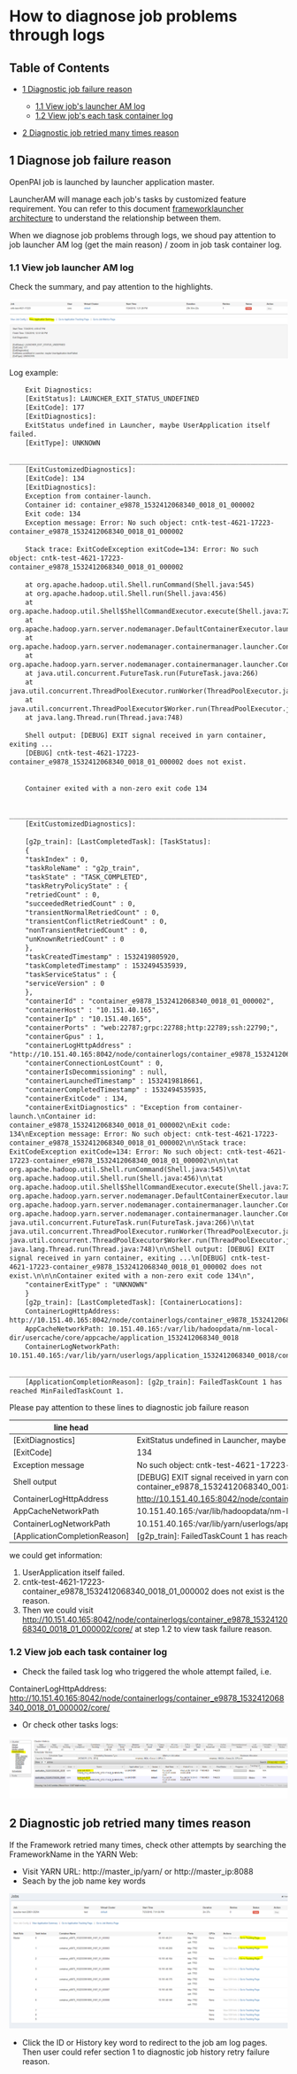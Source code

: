 
# How to diagnose job problems through logs  <a name="cluster_configuration"></a>

## Table of Contents
- [1 Diagnostic job failure reason](#retry)
    - [1.1 View job's launcher AM log](#amlog)
    - [1.2 View job's each task container log](#tasklog)

- [2 Diagnostic job retried many times reason](#retry)

## 1 Diagnose job failure reason  <a name="job"></a>

OpenPAI job is launched by launcher application master.

LauncherAM will manage each job's tasks by customized feature requirement. You can refer to this document  [frameworklauncher architecture](../frameworklauncher/doc/USERMANUAL.md#Architecture) to understand the relationship between them.

 When we diagnose job problems through logs, we shoud pay attention to job launcher AM log (get the main reason) / zoom in job task container log.

### 1.1 View job launcher AM log  <a name="amlog"></a>

Check the summary, and pay attention to the highlights.

![PAI_job_am](./images/PAI_job_am.png)

Log example:

```
	Exit Diagnostics:
	[ExitStatus]: LAUNCHER_EXIT_STATUS_UNDEFINED
	[ExitCode]: 177
	[ExitDiagnostics]:
	ExitStatus undefined in Launcher, maybe UserApplication itself failed.
	[ExitType]: UNKNOWN
	________________________________________________________________________________________________________________________________________________________________________________________________________
	[ExitCustomizedDiagnostics]:
	[ExitCode]: 134
	[ExitDiagnostics]:
	Exception from container-launch.
	Container id: container_e9878_1532412068340_0018_01_000002
	Exit code: 134
	Exception message: Error: No such object: cntk-test-4621-17223-container_e9878_1532412068340_0018_01_000002
	
	Stack trace: ExitCodeException exitCode=134: Error: No such object: cntk-test-4621-17223-container_e9878_1532412068340_0018_01_000002
	
	at org.apache.hadoop.util.Shell.runCommand(Shell.java:545)
	at org.apache.hadoop.util.Shell.run(Shell.java:456)
	at org.apache.hadoop.util.Shell$ShellCommandExecutor.execute(Shell.java:722)
	at org.apache.hadoop.yarn.server.nodemanager.DefaultContainerExecutor.launchContainer(DefaultContainerExecutor.java:212)
	at org.apache.hadoop.yarn.server.nodemanager.containermanager.launcher.ContainerLaunch.call(ContainerLaunch.java:302)
	at org.apache.hadoop.yarn.server.nodemanager.containermanager.launcher.ContainerLaunch.call(ContainerLaunch.java:82)
	at java.util.concurrent.FutureTask.run(FutureTask.java:266)
	at java.util.concurrent.ThreadPoolExecutor.runWorker(ThreadPoolExecutor.java:1149)
	at java.util.concurrent.ThreadPoolExecutor$Worker.run(ThreadPoolExecutor.java:624)
	at java.lang.Thread.run(Thread.java:748)
	
	Shell output: [DEBUG] EXIT signal received in yarn container, exiting ...
	[DEBUG] cntk-test-4621-17223-container_e9878_1532412068340_0018_01_000002 does not exist.
	
	
	Container exited with a non-zero exit code 134
	
	________________________________________________________________________________________________________________________________________________________________________________________________________
	[ExitCustomizedDiagnostics]:
	
	[g2p_train]: [LastCompletedTask]: [TaskStatus]:
	{
	"taskIndex" : 0,
	"taskRoleName" : "g2p_train",
	"taskState" : "TASK_COMPLETED",
	"taskRetryPolicyState" : {
	"retriedCount" : 0,
	"succeededRetriedCount" : 0,
	"transientNormalRetriedCount" : 0,
	"transientConflictRetriedCount" : 0,
	"nonTransientRetriedCount" : 0,
	"unKnownRetriedCount" : 0
	},
	"taskCreatedTimestamp" : 1532419805920,
	"taskCompletedTimestamp" : 1532494535939,
	"taskServiceStatus" : {
	"serviceVersion" : 0
	},
	"containerId" : "container_e9878_1532412068340_0018_01_000002",
	"containerHost" : "10.151.40.165",
	"containerIp" : "10.151.40.165",
	"containerPorts" : "web:22787;grpc:22788;http:22789;ssh:22790;",
	"containerGpus" : 1,
	"containerLogHttpAddress" : "http://10.151.40.165:8042/node/containerlogs/container_e9878_1532412068340_0018_01_000002/core/",
	"containerConnectionLostCount" : 0,
	"containerIsDecommissioning" : null,
	"containerLaunchedTimestamp" : 1532419818661,
	"containerCompletedTimestamp" : 1532494535935,
	"containerExitCode" : 134,
	"containerExitDiagnostics" : "Exception from container-launch.\nContainer id: container_e9878_1532412068340_0018_01_000002\nExit code: 134\nException message: Error: No such object: cntk-test-4621-17223-container_e9878_1532412068340_0018_01_000002\n\nStack trace: ExitCodeException exitCode=134: Error: No such object: cntk-test-4621-17223-container_e9878_1532412068340_0018_01_000002\n\n\tat org.apache.hadoop.util.Shell.runCommand(Shell.java:545)\n\tat org.apache.hadoop.util.Shell.run(Shell.java:456)\n\tat org.apache.hadoop.util.Shell$ShellCommandExecutor.execute(Shell.java:722)\n\tat org.apache.hadoop.yarn.server.nodemanager.DefaultContainerExecutor.launchContainer(DefaultContainerExecutor.java:212)\n\tat org.apache.hadoop.yarn.server.nodemanager.containermanager.launcher.ContainerLaunch.call(ContainerLaunch.java:302)\n\tat org.apache.hadoop.yarn.server.nodemanager.containermanager.launcher.ContainerLaunch.call(ContainerLaunch.java:82)\n\tat java.util.concurrent.FutureTask.run(FutureTask.java:266)\n\tat java.util.concurrent.ThreadPoolExecutor.runWorker(ThreadPoolExecutor.java:1149)\n\tat java.util.concurrent.ThreadPoolExecutor$Worker.run(ThreadPoolExecutor.java:624)\n\tat java.lang.Thread.run(Thread.java:748)\n\nShell output: [DEBUG] EXIT signal received in yarn container, exiting ...\n[DEBUG] cntk-test-4621-17223-container_e9878_1532412068340_0018_01_000002 does not exist.\n\n\nContainer exited with a non-zero exit code 134\n",
	"containerExitType" : "UNKNOWN"
	}
	[g2p_train]: [LastCompletedTask]: [ContainerLocations]:
	ContainerLogHttpAddress: http://10.151.40.165:8042/node/containerlogs/container_e9878_1532412068340_0018_01_000002/core/
	AppCacheNetworkPath: 10.151.40.165:/var/lib/hadoopdata/nm-local-dir/usercache/core/appcache/application_1532412068340_0018
	ContainerLogNetworkPath: 10.151.40.165:/var/lib/yarn/userlogs/application_1532412068340_0018/container_e9878_1532412068340_0018_01_000002
	________________________________________________________________________________________________________________________________________________________________________________________________________
	[ApplicationCompletionReason]: [g2p_train]: FailedTaskCount 1 has reached MinFailedTaskCount 1.

```

Please pay attention to these lines to diagnostic job failure reason

| line head | above example log info | 
| --- | --- | 
| [ExitDiagnostics] | ExitStatus undefined in Launcher, maybe UserApplication itself failed.| 
| [ExitCode] | 134| 
| Exception message | No such object: cntk-test-4621-17223-container_e9878_1532412068340_0018_01_000002. | 
| Shell output | [DEBUG] EXIT signal received in yarn container, exiting ...[DEBUG] cntk-test-4621-17223-container_e9878_1532412068340_0018_01_000002 does not exist.| 
|ContainerLogHttpAddress| http://10.151.40.165:8042/node/containerlogs/container_e9878_1532412068340_0018_01_000002/core/ |
|AppCacheNetworkPath|10.151.40.165:/var/lib/hadoopdata/nm-local-dir/usercache/core/appcache/application_1532412068340_0018|
|ContainerLogNetworkPath|10.151.40.165:/var/lib/yarn/userlogs/application_1532412068340_0018/container_e9878_1532412068340_0018_01_000002|
|[ApplicationCompletionReason]| [g2p_train]: FailedTaskCount 1 has reached MinFailedTaskCount 1.|

we could get information:
1.  UserApplication itself failed.
2.  cntk-test-4621-17223-container_e9878_1532412068340_0018_01_000002 does not exist is the reason.
3.  Then we could visit http://10.151.40.165:8042/node/containerlogs/container_e9878_1532412068340_0018_01_000002/core/ at step 1.2 to view task failure reason.


### 1.2 View job each task container log  <a name="tasklog"></a>

- Check the failed task log who triggered the whole attempt failed, i.e. 

ContainerLogHttpAddress: http://10.151.40.165:8042/node/containerlogs/container_e9878_1532412068340_0018_01_000002/core/

- Or check other tasks logs:
 
![PAI_job_retry](./images/PAI_job_retry.png)

## 2 Diagnostic job retried many times reason  <a name="retry"></a>

If the Framework retried many times, check other attempts by searching the FrameworkName in the YARN Web:

- Visit YARN URL: http://master_ip/yarn/ or http://master_ip:8088
- Seach by the job name key words

![PAI_job_task_container](./images/PAI_job_task_container.png)

- Click the ID or History key word to redirect to the job am log pages. Then user could refer section 1 to diagnostic job history retry failure reason.